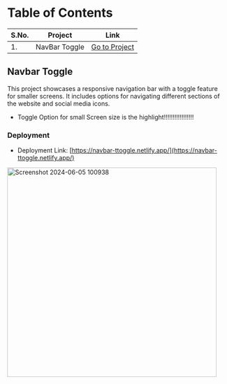 # Table of Contents

<table>
    <thead>
        <tr>
            <th>S.No.</th>
            <th>Project</th>
            <th>Link</th>
        </tr>
    </thead>
    <tbody>
        <tr>
            <td>1.</td>
            <td>NavBar Toggle</td>
            <td><a href="#Navbar-Toggle">Go to Project</a></td>
        </tr>
    </tbody>
</table>

## Navbar Toggle

This project showcases a responsive navigation bar with a toggle feature for smaller screens. It includes options for navigating different sections of the website and social media icons.
- Toggle Option for small Screen size is the highlight!!!!!!!!!!!!!!!!!
### Deployment
- Deployment Link: [https://navbar-ttoggle.netlify.app/](https://navbar-ttoggle.netlify.app/)
<img width="479" alt="Screenshot 2024-06-05 100938" src="https://github.com/jatinn27/HTML-CSS-JS-PROJECTS/assets/122196729/c95b48a6-36f9-43ca-9546-2febac94a33d">

